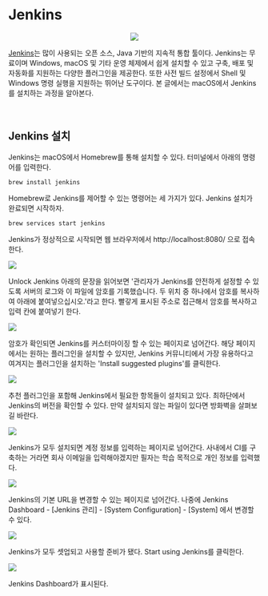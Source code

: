 # Jenkins

<p align="center">
<img src="https://user-images.githubusercontent.com/61190690/231418353-1432a766-f03c-4b84-93e5-6dd71782baab.png">
</p>

[Jenkins](https://www.jenkins.io/)는 많이 사용되는 오픈 소스, Java 기반의 지속적 통합 툴이다. Jenkins는 무료이며 Windows, macOS 및 기타 운영 체제에서 쉽게 설치할 수 있고 구축, 배포 및 자동화를 지원하는 다양한 플러그인을 제공한다. 또한 사전 빌드 설정에서 Shell 및 Windows 명령 실행을 지원하는 뛰어난 도구이다. 본 글에서는 macOS에서 Jenkins를 설치하는 과정을 알아본다.

&nbsp;
## Jenkins 설치

Jenkins는 macOS에서 Homebrew를 통해 설치할 수 있다. 터미널에서 아래의 명령어를 입력한다.

```
brew install jenkins
```

Homebrew로 Jenkins를 제어할 수 있는 명령어는 세 가지가 있다. Jenkins 설치가 완료되면 시작하자.

```
brew services start jenkins
```

Jenkins가 정상적으로 시작되면 웹 브라우저에서 http://localhost:8080/ 으로 접속한다.

<img src="https://user-images.githubusercontent.com/61190690/231441955-29551b67-4eba-4465-a009-0802275401af.png">

Unlock Jenkins 아래의 문장을 읽어보면 '관리자가 Jenkins를 안전하게 설정할 수 있도록 서버의 로그와 이 파일에 암호를 기록했습니다. 두 위치 중 하나에서 암호를 복사하여 아래에 붙여넣으십시오.'라고 한다. 빨갛게 표시된 주소로 접근해서 암호를 복사하고 입력 칸에 붙여넣기 한다.

<img src="https://user-images.githubusercontent.com/61190690/231443094-db4e22ea-deb2-4b24-9547-1ffaa0e9854c.png">

암호가 확인되면 Jenkins를 커스터마이징 할 수 있는 페이지로 넘어간다. 해당 페이지에서는 원하는 플러그인을 설치할 수 있지만, Jenkins 커뮤니티에서 가장 유용하다고 여겨지는 플러그인을 설치하는 'Install suggested plugins'를 클릭한다.

<img src="https://user-images.githubusercontent.com/61190690/231443741-ca2dd30e-177b-403f-bd58-4bebecd4e437.png">

추천 플러그인을 포함해 Jenkins에서 필요한 항목들이 설치되고 있다. 최하단에서 Jenkins의 버전을 확인할 수 있다. 만약 설치되지 않는 파일이 있다면 방화벽을 살펴보길 바란다.

<img src="https://user-images.githubusercontent.com/61190690/231444733-30453ee6-eca4-4e9f-a6e9-39f4e7808a76.png">

Jenkins가 모두 설치되면 계정 정보를 입력하는 페이지로 넘어간다. 사내에서 CI를 구축하는 거라면 회사 이메일을 입력해야겠지만 필자는 학습 목적으로 개인 정보를 입력했다.

<img src="https://user-images.githubusercontent.com/61190690/231445738-3336cfbd-f122-4d9e-b0ea-75d77ca07b5a.png">

Jenkins의 기본 URL을 변경할 수 있는 페이지로 넘어간다. 나중에 Jenkins Dashboard - [Jenkins 관리] - [System Configuration] - [System] 에서 변경할 수 있다.

<img src="https://user-images.githubusercontent.com/61190690/231447112-9892d8fd-f511-4730-844d-722584805606.png">

Jenkins가 모두 셋업되고 사용할 준비가 됐다. Start using Jenkins를 클릭한다.

<img src="https://user-images.githubusercontent.com/61190690/231447349-50784f3f-1332-49ac-827f-151a6c06bc44.png">

Jenkins Dashboard가 표시된다.